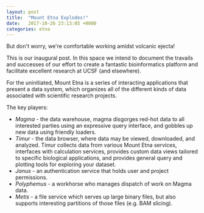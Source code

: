 ```yaml
---
layout: post
title:  "Mount Etna Explodes!"
date:   2017-10-26 23:13:05 +0000
categories: etna 
---
```

But don't worry, we're comfortable working amidst volcanic ejecta!

<!--more-->
This is our inaugural post. In this space we intend to document the travails
and successes of our effort to create a fantastic bioinformatics platform and
facilitate excellent research at UCSF (and elsewhere).

For the uninitiated, Mount Etna is a series of interacting applications that
present a data system, which organizes all of the different kinds of data
associated with scientific research projects.

The key players:

- *Magma* - the data warehouse, magma disgorges red-hot data to all interested parties using an expressive query interface, and gobbles up new data using friendly loaders.
- *Timur* - the data browser, where data may be viewed, downloaded, and analyzed. Timur collects data from various Mount Etna services, interfaces with calculation services, provides custom data views tailored to specific biological applications, and provides general query and plotting tools for exploring your dataset.
- *Janus* - an authentication service that holds user and project permissions.
- *Polyphemus* - a workhorse who manages dispatch of work on Magma data.
- *Metis* - a file service which serves up large binary files, but also supports interesting partitions of those files (e.g. BAM slicing).
